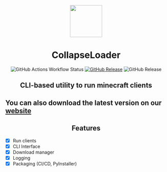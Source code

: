 <p align=center><img src="https://github.com/dest4590/CollapseLoader/assets/80628386/190926bf-cde4-4de4-a35f-476eb9d9ac7b" width=100></p>

<h1 align=center>CollapseLoader</h1>

<p align=center>
<img alt="GitHub Actions Workflow Status" src="https://img.shields.io/github/actions/workflow/status/dest4590/CollapseLoader/main.yml?style=for-the-badge&logo=circleci&color=%2382B155">
<a href="https://github.com/dest4590/CollapseLoader/releases/latest" target=_blank><img alt="GitHub Release" src="https://img.shields.io/github/v/release/dest4590/CollapseLoader?display_name=tag&style=for-the-badge&logo=alwaysdata"></a>
<img alt="GitHub Release" src="https://img.shields.io/github/v/release/dest4590/CollapseLoader?include_prereleases&display_name=tag&style=for-the-badge&logo=buffer&label=Prerelease">

</p>

<h2 align=center>CLI-based utility to run minecraft clients</h2> 

<h2>You can also download the latest version on our <a href="https://collapseloader.org">website</a></h2>

<h2 align=center>Features</h2>

* [X] Run clients
* [X] CLI Interface
* [X] Download manager
* [X] Logging
* [X] Packaging (CI/CD, PyInstaller)
